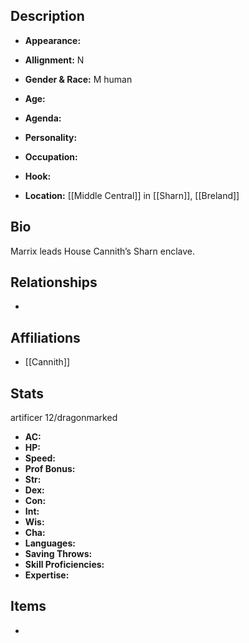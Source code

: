 ## Description
- **Appearance:** 

- **Allignment:** N

- **Gender & Race:** M human

- **Age:** 

- **Agenda:** 

- **Personality:** 

- **Occupation:** 

- **Hook:** 

- **Location:** [[Middle Central]] in [[Sharn]], [[Breland]]

## Bio
Marrix leads House Cannith’s Sharn enclave.

## Relationships
- 

## Affiliations
- [[Cannith]]

## Stats
artificer 12/dragonmarked
- **AC:** 
- **HP:** 
- **Speed:** 
- **Prof Bonus:** 
- **Str:** 
- **Dex:** 
- **Con:** 
- **Int:** 
- **Wis:** 
- **Cha:** 
- **Languages:** 
- **Saving Throws:** 
- **Skill Proficiencies:** 
- **Expertise:** 


## Items
- 
